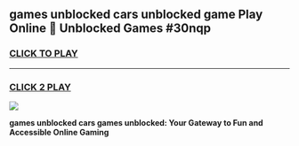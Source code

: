 
## games unblocked cars unblocked game Play Online 👋 Unblocked Games #30nqp
<h3>
<a href="https://premium.freeplayer.one?title=games_unblocked_cars&ref=21F">CLICK TO PLAY</a></h3>
<hr>

<h3>
<a href="https://premium.freeplayer.one?title=games_unblocked_cars&ref=21F">CLICK 2 PLAY</a>
  
</h3>

<a href="https://premium.freeplayer.one?title=games_unblocked_cars&ref=21F/"><img src="https://clearcache.store/games.png"></a>


**games unblocked cars games unblocked: Your Gateway to Fun and Accessible Online Gaming**
